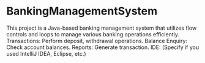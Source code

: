 # BankingManagementSystem
This project is a Java-based banking management system that utilizes flow controls and loops to manage various banking operations efficiently. Transactions: Perform deposit, withdrawal operations.  Balance Enquiry: Check account balances.  Reports: Generate transaction.  IDE: (Specify if you used IntelliJ IDEA, Eclipse, etc.)
